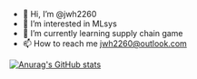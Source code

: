 - 👋 Hi, I’m @jwh2260
- 👀 I’m interested in MLsys
- 🌱 I’m currently learning supply chain game
- 📫 How to reach me jwh2260@outlook.com

[![Anurag's GitHub stats](https://github-readme-stats.vercel.app/api?username=jwh2260&show_icons=true&theme=rose)](https://github.com/anuraghazra/github-readme-stats)

<!---
jwh2260/jwh2260 is a ✨ special ✨ repository because its `README.md` (this file) appears on your GitHub profile.
You can click the Preview link to take a look at your changes.
--->
